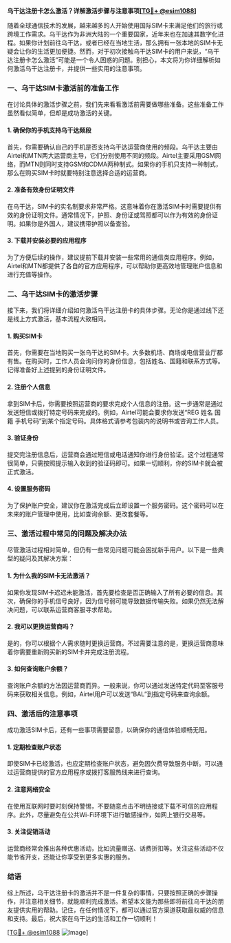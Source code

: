 **乌干达注册卡怎么激活？详解激活步骤与注意事项[[TG💪+ @esim1088](https://t.me/s/esim1088)]**

随着全球通信技术的发展，越来越多的人开始使用国际SIM卡来满足他们的旅行或跨境工作需求。乌干达作为非洲大陆的一个重要国家，近年来也在加速其数字化进程。如果你计划前往乌干达，或者已经在当地生活，那么拥有一张本地的SIM卡无疑会让你的生活更加便捷。然而，对于初次接触乌干达SIM卡的用户来说，“乌干达注册卡怎么激活”可能是一个令人困惑的问题。别担心，本文将为你详细解析如何激活乌干达注册卡，并提供一些实用的注意事项。

### 一、乌干达SIM卡激活前的准备工作

在讨论具体的激活步骤之前，我们先来看看激活前需要做哪些准备。这些准备工作虽然看似简单，但却是成功激活的关键。

#### 1. 确保你的手机支持乌干达频段

首先，你需要确认自己的手机是否支持乌干达运营商使用的频段。乌干达主要由Airtel和MTN两大运营商主导，它们分别使用不同的频段。Airtel主要采用GSM网络，而MTN则同时支持GSM和CDMA两种制式。如果你的手机只支持一种制式，那么在购买SIM卡时就要特别注意选择合适的运营商。

#### 2. 准备有效身份证明文件

在乌干达，SIM卡的实名制要求非常严格。这意味着你在激活SIM卡时需要提供有效的身份证明文件。通常情况下，护照、身份证或驾照都可以作为有效的身份证明。如果你是外国人，建议携带护照以备查验。

#### 3. 下载并安装必要的应用程序

为了方便后续的操作，建议提前下载并安装一些常用的通信类应用程序。例如，Airtel和MTN都提供了各自的官方应用程序，可以帮助你更高效地管理账户信息和进行充值等操作。

### 二、乌干达SIM卡的激活步骤

接下来，我们将详细介绍如何激活乌干达注册卡的具体步骤。无论你是通过线下还是线上方式激活，基本流程大致相同。

#### 1. 购买SIM卡

首先，你需要在当地购买一张乌干达的SIM卡。大多数机场、商场或电信营业厅都有售。在购买时，工作人员会询问你的身份信息，包括姓名、国籍和联系方式等。记得准备好上述提到的身份证明文件。

#### 2. 注册个人信息

拿到SIM卡后，你需要按照运营商的要求完成个人信息的注册。这一步通常是通过发送短信或拨打特定号码来完成的。例如，Airtel可能会要求你发送“REG 姓名 国籍 手机号码”到某个指定号码。具体格式请参考包装内的说明书或咨询工作人员。

#### 3. 验证身份

提交完注册信息后，运营商会通过短信或电话通知你进行身份验证。这个过程通常很简单，只需按照提示输入收到的验证码即可。如果一切顺利，你的SIM卡就会被正式激活。

#### 4. 设置服务密码

为了保护账户安全，建议你在激活完成后立即设置一个服务密码。这个密码可以在未来的账户管理中使用，比如查询余额、更改套餐等。

### 三、激活过程中常见的问题及解决办法

尽管激活过程相对简单，但仍有一些常见问题可能会困扰新手用户。以下是一些典型的疑问及其解决方案：

#### 1. 为什么我的SIM卡无法激活？

如果你发现SIM卡迟迟未能激活，首先要检查是否正确输入了所有必要的信息。其次，确保你的手机信号良好，因为信号弱可能导致数据传输失败。如果仍然无法解决问题，可以联系运营商客服寻求帮助。

#### 2. 我可以更换运营商吗？

是的，你可以根据个人需求随时更换运营商。不过需要注意的是，更换运营商意味着你需要重新购买新的SIM卡并完成注册流程。

#### 3. 如何查询账户余额？

查询账户余额的方法因运营商而异。一般来说，你可以通过发送特定代码至客服号码来获取相关信息。例如，Airtel用户可以发送“BAL”到指定号码来查询余额。

### 四、激活后的注意事项

成功激活SIM卡后，还有一些事项需要留意，以确保你的通信体验顺畅无阻。

#### 1. 定期检查账户状态

即使SIM卡已经激活，也应定期检查账户状态，避免因欠费导致服务中断。可以通过运营商提供的官方应用程序或拨打客服热线来进行查询。

#### 2. 注意网络安全

在使用互联网时要时刻保持警惕，不要随意点击不明链接或下载不可信的应用程序。此外，尽量避免在公共Wi-Fi环境下进行敏感操作，如网上银行交易等。

#### 3. 关注促销活动

运营商经常会推出各种优惠活动，比如流量赠送、话费折扣等。关注这些活动不仅能节省开支，还能让你享受到更多实惠的服务。

### 结语

综上所述，乌干达注册卡的激活并不是一件复杂的事情，只要按照正确的步骤操作，并注意相关细节，就能顺利完成激活。希望本文能为那些即将前往乌干达的朋友提供实用的帮助。记住，在任何情况下，都可以通过官方渠道获取最权威的信息和支持。最后，祝大家在乌干达的生活和工作一切顺利！

[[TG💪+ @esim1088](https://t.me/s/esim1088) ![Image](https://i.postimg.cc/4NQfJmqS/Snipaste-2025-05-13-00-14-12.png)]
